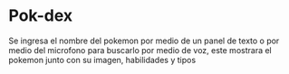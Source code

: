 # Pok-dex
Se ingresa el nombre del pokemon por medio de un panel de texto o por medio del microfono para buscarlo por medio de voz, este mostrara el pokemon junto con su imagen, habilidades y tipos
